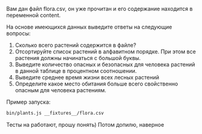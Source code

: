 Вам дан файл flora.csv, он уже прочитан и его содержание находится в переменной content.

На основе имеющихся данных выведите ответы на следующие вопросы:

1. Сколько всего растений содержится в файле?
2. Отсортируйте список растений в алфавитном порядке. При этом все растения должны начинаться с большой буквы.
3. Выведите количество опасных и безопасных для человека растений в данной таблице в процентном соотношении.
4. Выведите среднее время жизни всех лесных растений
5. Определите какое место обитания больше всего свойственно опасным для человека растениям.

Пример запуска:
```bash
bin/plants.js __fixtures__/flora.csv
```

Тесты на работают, прошу понять) Потом допилю, наверное
